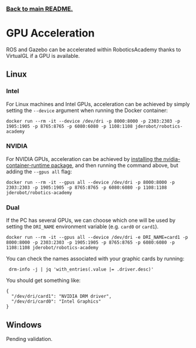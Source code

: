 ### [Back to main README.][]

[Back to main README.]: ../README.md

# GPU Acceleration
ROS and Gazebo can be accelerated within RoboticsAcademy thanks to VirtualGL if a GPU is available.

## Linux

### Intel
For Linux machines and Intel GPUs, acceleration can be achieved by simply setting the ```--device``` argument when running the Docker container:
```
docker run --rm -it --device /dev/dri -p 8000:8000 -p 2303:2303 -p 1905:1905 -p 8765:8765 -p 6080:6080 -p 1108:1108 jderobot/robotics-academy
```

### NVIDIA
For NVIDIA GPUs, acceleration can be achieved by [installing the nvidia-container-runtime package](https://docs.docker.com/config/containers/resource_constraints/#gpu), and then running the command above, but adding the ```--gpus all``` flag:
```
docker run --rm -it --gpus all --device /dev/dri -p 8000:8000 -p 2303:2303 -p 1905:1905 -p 8765:8765 -p 6080:6080 -p 1108:1108 jderobot/robotics-academy
```

### Dual
If the PC has several GPUs, we can choose which one will be used by setting the ```DRI_NAME``` environment variable (e.g. ```card0``` or ```card1```).
```
docker run --rm -it --gpus all --device /dev/dri -e DRI_NAME=card1 -p 8000:8000 -p 2303:2303 -p 1905:1905 -p 8765:8765 -p 6080:6080 -p 1108:1108 jderobot/robotics-academy
```

You can check the names associated with your graphic cards by running:
```
 drm-info -j | jq 'with_entries(.value |= .driver.desc)'
```
You should get something like:
```
{
  "/dev/dri/card1": "NVIDIA DRM driver",
  "/dev/dri/card0": "Intel Graphics"
}
```

## Windows
Pending validation.